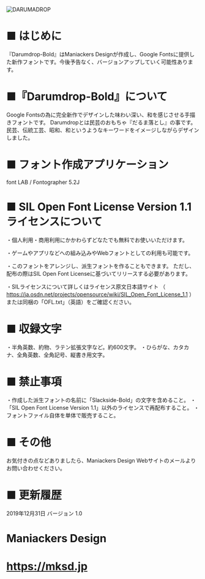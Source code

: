 ![DARUMADROP](https://mksd.jp/DARUMADROP_MD.gif "SAMPLE")

# ■ はじめに

 『Darumdrop-Bold』はManiackers Designが作成し、Google Fontsに提供した新作フォントです。今後予告なく、バージョンアップしていく可能性あります。


# ■『Darumdrop-Bold』について
Google Fontsの為に完全新作でデザインした味わい深い、和を感じさせる手描きフォントです。
Darumdropとは民芸のおもちゃ『だるま落とし』の事です。
民芸、伝統工芸、昭和、和というようなキーワードをイメージしながらデザインしました。


# ■ フォント作成アプリケーション
font LAB / Fontographer 5.2J


# ■ SIL Open Font License Version 1.1 ライセンスについて
・個人利用・商用利用にかかわらずどなたでも無料でお使いいただけます。

・ゲームやアプリなどへの組み込みやWebフォントとしての利用も可能です。

・このフォントをアレンジし、派生フォントを作ることもできます。
ただし、配布の際はSIL Open Font Licenseに基づいてリリースする必要があります。

・SILライセンスについて詳しくはライセンス原文日本語サイト
（ https://ja.osdn.net/projects/opensource/wiki/SIL_Open_Font_License_1.1 ）
または同梱の「OFL.txt」（英語）をご確認ください。


# ■ 収録文字
・半角英数、約物、ラテン拡張文字など。約600文字。
・ひらがな、カタカナ、全角英数、全角記号、縦書き用文字。


# ■ 禁止事項
・作成した派生フォントの名前に「Slackside-Bold」の文字を含めること。
・「SIL Open Font License Version 1.1」以外のライセンスで再配布すること。
・フォントファイル自体を単体で販売すること。


# ■ その他
お気付きの点などありましたら、Maniackers Design Webサイトのメールよりお問い合わせください。


# ■ 更新履歴
2019年12月31日 バージョン 1.0


# Maniackers Design
# https://mksd.jp